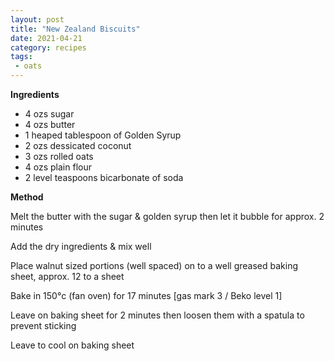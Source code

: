 ```yaml
---
layout: post
title: "New Zealand Biscuits"
date: 2021-04-21
category: recipes
tags:
 - oats
---
```



**Ingredients**

* 4 ozs sugar
* 4 ozs butter
* 1 heaped tablespoon of Golden Syrup
* 2 ozs dessicated coconut
* 3 ozs rolled oats
* 4 ozs plain flour
* 2 level teaspoons bicarbonate of soda

**Method**

Melt the butter with the sugar & golden syrup then let it bubble for approx. 2 minutes

Add the dry ingredients & mix well

Place walnut sized portions (well spaced) on to a well greased baking sheet, approx. 12 to a sheet

Bake in 150°c (fan oven) for 17 minutes [gas mark 3 / Beko level 1]

Leave on baking sheet for 2 minutes then loosen them with a spatula to prevent sticking

Leave to cool on baking sheet

